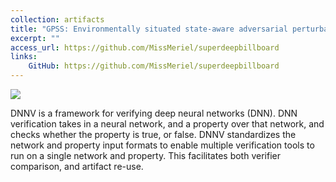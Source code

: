 ```yaml
---
collection: artifacts
title: "GPSS: Environmentally situated state-aware adversarial perturbations"
excerpt: ""
access_url: https://github.com/MissMeriel/superdeepbillboard
links: 
    GitHub: https://github.com/MissMeriel/superdeepbillboard
---
```


<img src="{{'/images/tools/dnnv.png' | absolute_url}}">

DNNV is a framework for verifying deep neural networks (DNN). 
DNN verification takes in a neural network, and a property over that network, and checks whether the property is true, or false. 
DNNV standardizes the network and property input formats to enable multiple verification tools to run on a single network and property. 
This facilitates both verifier comparison, and artifact re-use.
